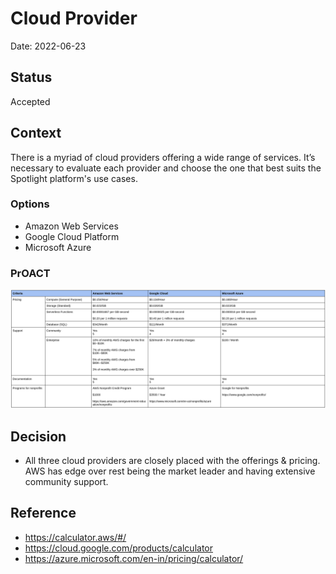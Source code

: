 # Cloud Provider
Date: 2022-06-23

## Status
Accepted

## Context

There is a myriad of cloud providers offering a wide range of services. It’s necessary to evaluate each provider and choose the one that best suits the Spotlight platform's use cases.

### Options

- Amazon Web Services
- Google Cloud Platform
- Microsoft Azure

### PrOACT

![Image](../images/cloud-pricing-comparision.png)

## Decision

- All three cloud providers are closely placed with the offerings & pricing. AWS has edge over rest being the market leader and having extensive community support.

## Reference

- https://calculator.aws/#/
- https://cloud.google.com/products/calculator
- https://azure.microsoft.com/en-in/pricing/calculator/
